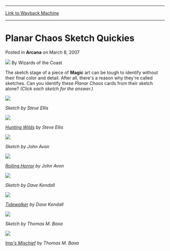 
---
[Link to Wayback Machine](https://web.archive.org/web/20211209054650/https://magic.wizards.com/en/articles/archive/arcana/planar-chaos-sketch-quickies-2007-03-08)

[_metadata_:author]:- "Wizards of the Coast"
[_metadata_:description]:- "The sketch stage of a piece of Magic art can be tough to identify without their final color and detail. After all, there's a reason why they're called sketches. Can you identify these Planar Chaos cards from their sketch alone? (Click each sketch for the answer.) Sketch by Steve Ellis Hunting Wilds by Steve Ellis Sketch by John Avon Roiling Horror by John Avon Sketch by Dave"
[_metadata_:generator]:- "Drupal 7 (http://drupal.org)"
[_metadata_:node]:- "698696"
[_metadata_:publish_date]:- "2007-03-08"
[_metadata_:source]:- "div-main-content"
[_metadata_:title]:- "Planar Chaos Sketch Quickies"
[_metadata_:wayback_capture_timestamp]:- "2021-12-09 05:46:50"
[_metadata_:wayback_raw_url]:- "https://web.archive.org/web/20211209054650id_/https://magic.wizards.com/en/articles/archive/arcana/planar-chaos-sketch-quickies-2007-03-08"
[_metadata_:wayback_url]:- "https://magic.wizards.com/en/articles/archive/arcana/planar-chaos-sketch-quickies-2007-03-08"
---


Planar Chaos Sketch Quickies
============================



 Posted in **Arcana**
 on March 8, 2007 






![](https://media.magic.wizards.com/styles/auth_small/public/images/person/wizards_author.jpg)
By Wizards of the Coast











The sketch stage of a piece of **Magic** art can be tough to identify without their final color and detail. After all, there's a reason why they're called sketches. Can you identify these *Planar Chaos* cards from their sketch alone? *(Click each sketch for the answer.)*

![](https://media.magic.wizards.com/image_legacy_migration/magic/images/mtgcom/arcana/1286_sk1.jpg)  

*Sketch by Steve Ellis*

  
  
![](https://media.magic.wizards.com/image_legacy_migration/magic/images/mtgcom/arcana/1286_1.jpg)  

*[Hunting Wilds](https://gatherer.wizards.com/Pages/Card/Details.aspx?name=Hunting+Wilds) by Steve Ellis*


  
  
![](https://media.magic.wizards.com/image_legacy_migration/magic/images/mtgcom/arcana/1286_sk2.jpg)  

*Sketch by John Avon*

  
  
![](https://media.magic.wizards.com/image_legacy_migration/magic/images/mtgcom/arcana/1286_2.jpg)  

*[Roiling Horror](https://gatherer.wizards.com/Pages/Card/Details.aspx?name=Roiling+Horror) by John Avon*


  
  
![](https://media.magic.wizards.com/image_legacy_migration/magic/images/mtgcom/arcana/1286_sk3.jpg)  

*Sketch by Dave Kendall*

  
  
![](https://media.magic.wizards.com/image_legacy_migration/magic/images/mtgcom/arcana/1286_3.jpg)  

*[Tidewalker](https://gatherer.wizards.com/Pages/Card/Details.aspx?name=Tidewalker) by Dave Kendall*


  
  
![](https://media.magic.wizards.com/image_legacy_migration/magic/images/mtgcom/arcana/1286_sk4.jpg)  

*Sketch by Thomas M. Baxa*

  
  
![](https://media.magic.wizards.com/image_legacy_migration/magic/images/mtgcom/arcana/1286_4.jpg)  

*[Imp's Mischief](https://gatherer.wizards.com/Pages/Card/Details.aspx?name=Imp%27s+Mischief) by Thomas M. Baxa*


  
  






